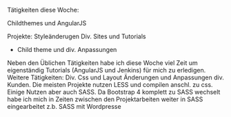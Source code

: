 Tätigkeiten diese Woche:

Childthemes und AngularJS

Projekte: Styleänderugen Div. Sites und Tutorials
  - Child theme und div. Anpassungen

Neben den Üblichen Tätigkeiten habe ich diese Woche viel Zeit um eigenständig Tutorials (AngularJS und Jenkins) für mich zu erledigen.
Weitere Tätigkeiten: Div. Css und Layout Änderungen und Anpassungen div. Kunden. Die meisten Projekte nutzen LESS und compilen anschl.
zu css. Einige Nutzen aber auch SASS. Da Bootstrap 4 komplett zu SASS wechselt habe ich mich in Zeiten zwischen den Projektarbeiten
weiter in SASS eingearbeitet z.b. SASS mit Wordpresse
